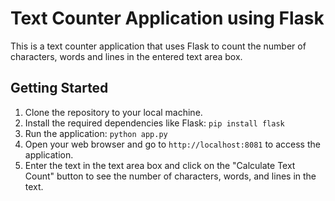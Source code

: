 # Text Counter Application using Flask

This is a text counter application that uses Flask to count the number of characters, words and lines in the entered text area box.

## Getting Started

1. Clone the repository to your local machine.
2. Install the required dependencies like Flask: `pip install flask`
3. Run the application: `python app.py`
4. Open your web browser and go to `http://localhost:8081` to access the application.
5. Enter the text in the text area box and click on the "Calculate Text Count" button to see the number of characters, words, and lines in the text.